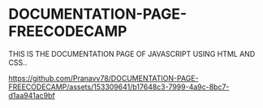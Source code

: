 # DOCUMENTATION-PAGE-FREECODECAMP
THIS IS THE DOCUMENTATION PAGE OF JAVASCRIPT USING HTML AND CSS..

https://github.com/Pranavv78/DOCUMENTATION-PAGE-FREECODECAMP/assets/153309641/b17648c3-7999-4a9c-8bc7-d1aa941ac9bf


